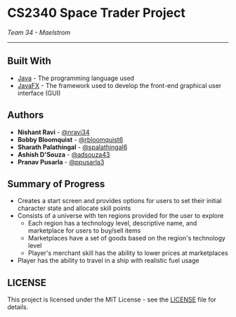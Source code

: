 # CS2340 Space Trader Project

*Team 34 - Maelstrom*

---

## Built With
* [Java](https://www.java.com/en/) - The programming language used
* [JavaFX](https://openjfx.io/) - The framework used to develop the front-end graphical user interface (GUI)

## Authors
* **Nishant Ravi** - [@nravi34](https://github.gatech.edu/nravi34)
* **Bobby Bloomquist** - [@rbloomquist6](https://github.gatech.edu/rbloomquist6)
* **Sharath Palathingal** - [@spalathingal6](https://github.gatech.edu/spalathingal6)
* **Ashish D'Souza** - [@adsouza43](https://github.gatech.edu/adsouza43)
* **Pranav Pusarla** - [@ppusarla3](https://github.gatech.edu/ppusarla3)

## Summary of Progress
* Creates a start screen and provides options for users to set their initial character state and allocate skill points
* Consists of a universe with ten regions provided for the user to explore
  * Each region has a technology level, descriptive name, and marketplace for users to buy/sell items
  * Marketplaces have a set of goods based on the region's technology level
  * Player's merchant skill has the ability to lower prices at marketplaces
* Player has the ability to travel in a ship with realistic fuel usage

## LICENSE
This project is licensed under the MIT License - see the [LICENSE](LICENSE) file for details.
